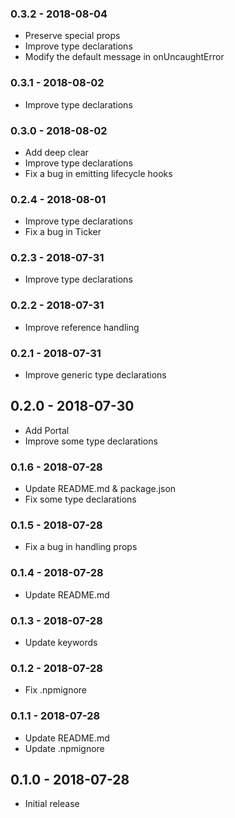 ### 0.3.2 - 2018-08-04

- Preserve special props
- Improve type declarations
- Modify the default message in onUncaughtError

### 0.3.1 - 2018-08-02

- Improve type declarations

### 0.3.0 - 2018-08-02

- Add deep clear
- Improve type declarations
- Fix a bug in emitting lifecycle hooks

### 0.2.4 - 2018-08-01

- Improve type declarations
- Fix a bug in Ticker

### 0.2.3 - 2018-07-31

- Improve type declarations

### 0.2.2 - 2018-07-31

- Improve reference handling

### 0.2.1 - 2018-07-31

- Improve generic type declarations

## 0.2.0 - 2018-07-30

- Add Portal
- Improve some type declarations

### 0.1.6 - 2018-07-28

- Update README.md & package.json
- Fix some type declarations

### 0.1.5 - 2018-07-28

- Fix a bug in handling props

### 0.1.4 - 2018-07-28

- Update README.md

### 0.1.3 - 2018-07-28

- Update keywords

### 0.1.2 - 2018-07-28

- Fix .npmignore

### 0.1.1 - 2018-07-28

- Update README.md
- Update .npmignore

## 0.1.0 - 2018-07-28

- Initial release
